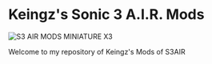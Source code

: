# Keingz's Sonic 3 A.I.R. Mods
![S3 AIR MODS MINIATURE X3](https://github.com/user-attachments/assets/9fcbe59b-32a2-4381-8cb7-23e40b2e3f4e) 

Welcome to my repository of Keingz's Mods of S3AIR
